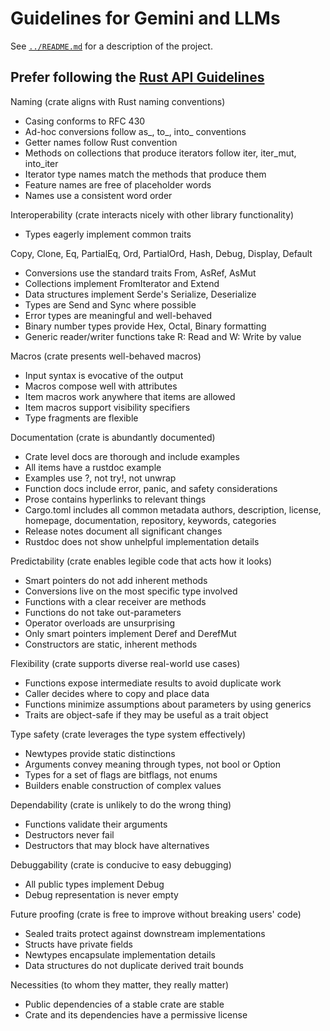# Guidelines for Gemini and LLMs

See [`../README.md`](../README.md) for a description of the project.

## Prefer following the [Rust API Guidelines](https://rust-lang.github.io/api-guidelines/checklist.html)

Naming (crate aligns with Rust naming conventions)
- Casing conforms to RFC 430
- Ad-hoc conversions follow as_, to_, into_ conventions
- Getter names follow Rust convention
- Methods on collections that produce iterators follow iter, iter_mut, into_iter
- Iterator type names match the methods that produce them
- Feature names are free of placeholder words
- Names use a consistent word order

Interoperability (crate interacts nicely with other library functionality)
- Types eagerly implement common traits

Copy, Clone, Eq, PartialEq, Ord, PartialOrd, Hash, Debug, Display, Default
- Conversions use the standard traits From, AsRef, AsMut
- Collections implement FromIterator and Extend
- Data structures implement Serde's Serialize, Deserialize
- Types are Send and Sync where possible
- Error types are meaningful and well-behaved
- Binary number types provide Hex, Octal, Binary formatting
- Generic reader/writer functions take R: Read and W: Write by value

Macros (crate presents well-behaved macros)
- Input syntax is evocative of the output
- Macros compose well with attributes
- Item macros work anywhere that items are allowed
- Item macros support visibility specifiers
- Type fragments are flexible

Documentation (crate is abundantly documented)
- Crate level docs are thorough and include examples
- All items have a rustdoc example
- Examples use ?, not try!, not unwrap
- Function docs include error, panic, and safety considerations
- Prose contains hyperlinks to relevant things
- Cargo.toml includes all common metadata
authors, description, license, homepage, documentation, repository, keywords, categories
- Release notes document all significant changes
- Rustdoc does not show unhelpful implementation details

Predictability (crate enables legible code that acts how it looks)
- Smart pointers do not add inherent methods
- Conversions live on the most specific type involved
- Functions with a clear receiver are methods
- Functions do not take out-parameters
- Operator overloads are unsurprising
- Only smart pointers implement Deref and DerefMut
- Constructors are static, inherent methods

Flexibility (crate supports diverse real-world use cases)
- Functions expose intermediate results to avoid duplicate work
- Caller decides where to copy and place data
- Functions minimize assumptions about parameters by using generics
- Traits are object-safe if they may be useful as a trait object

Type safety (crate leverages the type system effectively)
- Newtypes provide static distinctions
- Arguments convey meaning through types, not bool or Option
- Types for a set of flags are bitflags, not enums
- Builders enable construction of complex values

Dependability (crate is unlikely to do the wrong thing)
- Functions validate their arguments
- Destructors never fail
- Destructors that may block have alternatives

Debuggability (crate is conducive to easy debugging)
- All public types implement Debug
- Debug representation is never empty

Future proofing (crate is free to improve without breaking users' code)
- Sealed traits protect against downstream implementations
- Structs have private fields
- Newtypes encapsulate implementation details
- Data structures do not duplicate derived trait bounds

Necessities (to whom they matter, they really matter)
- Public dependencies of a stable crate are stable
- Crate and its dependencies have a permissive license
